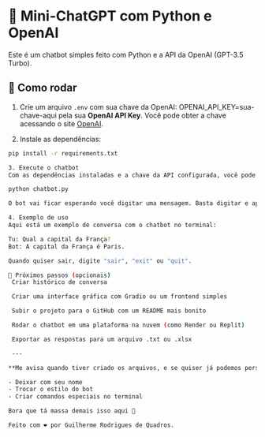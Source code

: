 # 🤖 Mini-ChatGPT com Python e OpenAI

Este é um chatbot simples feito com Python e a API da OpenAI (GPT-3.5 Turbo).

## 🚀 Como rodar

1. Crie um arquivo `.env` com sua chave da OpenAI:
OPENAI_API_KEY=sua-chave-aqui pela sua **OpenAI API Key**. Você pode obter a chave acessando o site [OpenAI](https://platform.openai.com/).

2. Instale as dependências:
```bash
pip install -r requirements.txt

3. Execute o chatbot
Com as dependências instaladas e a chave da API configurada, você pode rodar o chatbot. Execute o seguinte comando para iniciar a interação no terminal:

python chatbot.py

O bot vai ficar esperando você digitar uma mensagem. Basta digitar e apertar Enter. O bot vai responder com a informação que você pediu.

4. Exemplo de uso
Aqui está um exemplo de conversa com o chatbot no terminal:

Tu: Qual a capital da França?
Bot: A capital da França é Paris.

Quando quiser sair, digite "sair", "exit" ou "quit".

👣 Próximos passos (opcionais)
 Criar histórico de conversa

 Criar uma interface gráfica com Gradio ou um frontend simples

 Subir o projeto para o GitHub com um README mais bonito

 Rodar o chatbot em uma plataforma na nuvem (como Render ou Replit)

 Exportar as respostas para um arquivo .txt ou .xlsx

 ---

**Me avisa quando tiver criado os arquivos, e se quiser já podemos personalizar mais:**

- Deixar com seu nome
- Trocar o estilo do bot
- Criar comandos especiais no terminal

Bora que tá massa demais isso aqui 👊

Feito com ❤️ por Guilherme Rodrigues de Quadros.
